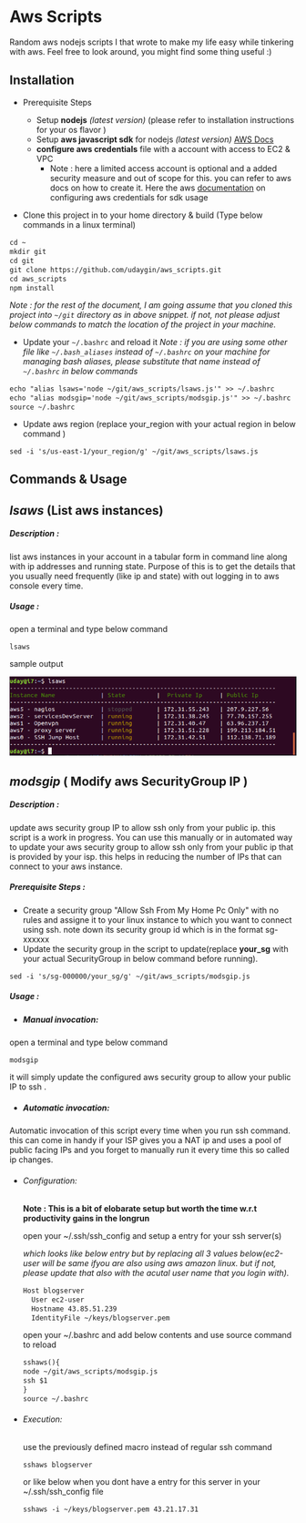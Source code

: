 # Aws Scripts
Random aws nodejs scripts I that wrote to make my life easy while tinkering with aws. Feel free to look around, you might find some thing useful :)

## Installation
- Prerequisite Steps
  - Setup **nodejs** *(latest version)*  (please refer to installation instructions for your os flavor )
  - Setup **aws javascript sdk** for nodejs *(latest version)* [AWS Docs]( https://docs.aws.amazon.com/sdk-for-javascript/v2/developer-guide/installing-jssdk.html)
  - **configure aws credentials** file with a account with access to EC2 & VPC
      - Note : here a limited access account is optional and a added security measure and out of scope for this. you can refer to aws docs on how to create it.
      Here the aws [documentation](https://docs.aws.amazon.com/sdk-for-javascript/v2/developer-guide/loading-node-credentials-shared.html) on configuring aws credentials for sdk usage

- Clone this project in to your home directory & build (Type below commands in a linux terminal)
```
cd ~
mkdir git
cd git
git clone https://github.com/udaygin/aws_scripts.git
cd aws_scripts
npm install
```
*Note : for the rest of the document, I am going assume that you cloned this project into `~/git` directory as in above snippet. if not, not please adjust below commands to match the location of the project in your machine.*   
- Update your `~/.bashrc` and reload it
*Note : if you are using some other file like `~/.bash_aliases` instead of `~/.bashrc` on your machine for managing bash aliases, please substitute that name instead of `~/.bashrc` in below commands*
```
echo "alias lsaws='node ~/git/aws_scripts/lsaws.js'" >> ~/.bashrc
echo "alias modsgip='node ~/git/aws_scripts/modsgip.js'" >> ~/.bashrc
source ~/.bashrc
```

- Update aws region (replace your_region with your actual region in below command )
```
sed -i 's/us-east-1/your_region/g' ~/git/aws_scripts/lsaws.js
```

## Commands & Usage

## *lsaws* (List aws instances)
##### Description :
list aws instances in your account in a tabular form in command line along with ip addresses and running state. Purpose of this is to get the details that you usually need frequently (like ip and state) with out logging in to aws console every time.
##### Usage :
open a terminal and type below command
```
lsaws
```
sample output

![Outpu Screenshot](img/lsaws.png)

## *modsgip* ( Modify aws SecurityGroup IP )

##### Description :
update aws security group IP to allow ssh only from your public ip. this script is a work in progress. You can use this manually or in automated way to update your aws security group to allow ssh only from your public ip that is provided by your isp. this helps in reducing the number of IPs that can connect to your aws instance.

##### Prerequisite Steps :
- Create a security group "Allow Ssh From My Home Pc Only" with no rules and assigne it to your linux instance to which you want to connect using ssh. note down its security group id which is in the format sg-xxxxxx
- Update the security group in the script to update(replace **your_sg** with your actual SecurityGroup in below command before running).
```
sed -i 's/sg-000000/your_sg/g' ~/git/aws_scripts/modsgip.js
```

##### Usage :
- ##### Manual invocation:
open a terminal and type below command
```
modsgip
```
it will simply update the configured aws security group to allow your public IP to ssh .

- ##### Automatic invocation:
Automatic invocation of this script every time when you run ssh command. this can come in handy if your ISP gives you a NAT ip and uses a pool of public facing IPs and you forget to manually run it every time this so called ip changes.
  - ###### Configuration:
    **__Note : This is a bit of elobarate setup but worth the time w.r.t productivity gains in the longrun__**

    open your ~/.ssh/ssh_config and setup a entry for your ssh server(s)

    *which looks like below entry but by replacing all 3 values below(ec2-user will be same ifyou are also using aws amazon linux. but if not, please update that also with the acutal user name that you login with).*
    ```
    Host blogserver
      User ec2-user
      Hostname 43.85.51.239
      IdentityFile ~/keys/blogserver.pem
    ```
    open your ~/.bashrc and add below contents and use source command to reload
    ```
    sshaws(){
    node ~/git/aws_scripts/modsgip.js
    ssh $1
    }
    source ~/.bashrc
    ```
  - ###### Execution:
    use the previously defined macro instead of regular ssh command
    ```
    sshaws blogserver
    ```
    or like below when you dont have a entry for this server in your ~/.ssh/ssh_config file
    ```
    sshaws -i ~/keys/blogserver.pem 43.21.17.31
    ```

